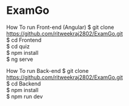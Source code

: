 # ExamGo

How To run Front-end (Angular)
$ git clone https://github.com/ritweekraj2802/ExamGo.git <br>
$ cd Frontend <br>
$ cd quiz <br>
$ npm install <br>
$ ng serve  <br>

How To run Back-end 
$ git clone https://github.com/ritweekraj2802/ExamGo.git <br>
$ cd Backend <br>
$ npm install <br>
$ npm run dev <br>

